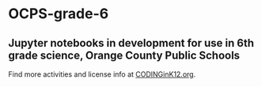 # OCPS-grade-6
Jupyter notebooks in development for use in 6th grade science, Orange County Public Schools
---
Find more activities and license info at [CODINGinK12.org](http://www.codingink12.org).
